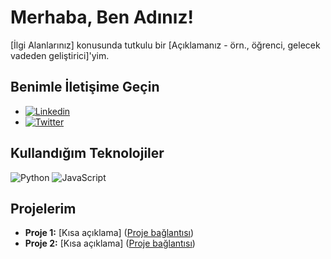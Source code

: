 # Merhaba, Ben Adınız!

[İlgi Alanlarınız] konusunda tutkulu bir [Açıklamanız - örn., öğrenci, gelecek vadeden geliştirici]'yim.

## Benimle İletişime Geçin

* [![Linkedin](https://img.shields.io/badge/LinkedIn-blue?logo=linkedin&style=flat-square)](your_linkedin_profile_url)
* [![Twitter](https://img.shields.io/badge/Twitter-blue?logo=twitter&style=flat-square)](your_twitter_profile_url)

## Kullandığım Teknolojiler

![Python](https://img.shields.io/badge/Python-yellow?logo=python&style=flat-square)
![JavaScript](https://img.shields.io/badge/JavaScript-yellow?logo=javascript&style=flat-square)

## Projelerim

* **Proje 1:** [Kısa açıklama] ([Proje bağlantısı](your_project_url))
* **Proje 2:** [Kısa açıklama] ([Proje bağlantısı](your_project_url))
